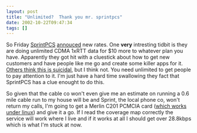 ```yaml
---
layout: post
title: "Unlimited?  Thank you mr. sprintpcs"
date: 2002-10-22T09:47:34
tags: []
---
```


So Friday [SprintPCS][1] [annouced][2] new rates. One **very** intresting tidbit is they are doing unlimited CDMA 1xRTT data for $10 more to whatever plan you have. Apparently they got hit with a cluestick about how to get new customers and have people like me go and create some killer apps for it. [Others think this is suicidal][3], but I think not. You need unlimited to get people to pay attention to it. I'm just have a hard time swallowing they fact that SprintPCS has a clue enought to do this. 

So given that the cable co won't even give me an estimate on running a 0.6 mile cable run to my house will be and Sprint, the local phone co, won't return my calls, I'm going to get a Merlin C201 PCMCIA card ([which works under linux][4]) and give it a go. If I read the coverage map correctly the service will work where I live and if it works at all I should get over 28.8kbps which is what I'm stuck at now. 

   [1]: http://www.sprintpcs.com/
   [2]: http://144.226.116.29/PR/CDA/PR_CDA_Press_Releases_Detail/1,3245,1111390,00.html
   [3]: http://biz.yahoo.com/rf/021018/telecoms_sprintpcs_1.html
   [4]: http://modular.fas.harvard.edu/sprint_merlin/



